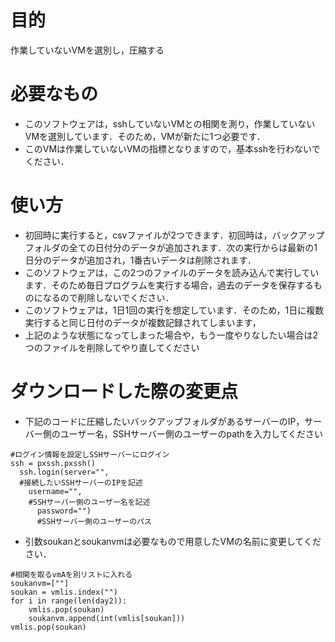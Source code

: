 # 目的
 作業していないVMを選別し，圧縮する

# 必要なもの
- このソフトウェアは，sshしていないVMとの相関を測り，作業していないVMを選別しています．そのため，VMが新たに1つ必要です．
- このVMは作業していないVMの指標となりますので，基本sshを行わないでください．

# 使い方
- 初回時に実行すると，csvファイルが2つできます．初回時は，バックアップフォルダの全ての日付分のデータが追加されます．次の実行からは最新の1日分のデータが追加され，1番古いデータは削除されます．
- このソフトウェアは，この2つのファイルのデータを読み込んで実行しています．そのため毎日プログラムを実行する場合，過去のデータを保存するものになるので削除しないでください．
- このソフトウェアは，1日1回の実行を想定しています．そのため，1日に複数実行すると同じ日付のデータが複数記録されてしまいます，
- 上記のような状態になってしまった場合や，もう一度やりなしたい場合は2つのファイルを削除してやり直してください

# ダウンロードした際の変更点
- 下記のコードに圧縮したいバックアップフォルダがあるサーバーのIP，サーバー側のユーザー名，SSHサーバー側のユーザーのpathを入力してください 
```
#ログイン情報を設定しSSHサーバーにログイン
ssh = pxssh.pxssh()
  ssh.login(server="", 
  #接続したいSSHサーバーのIPを記述
    username="", 
    #SSHサーバー側のユーザー名を記述
      password="") 
      #SSHサーバー側のユーザーのパス
```
- 引数soukanとsoukanvmは必要なもので用意したVMの名前に変更してください．
```
#相関を取るvmAを別リストに入れる
soukanvm=[""]
soukan = vmlis.index("")
for i in range(len(day2)):
    vmlis.pop(soukan)
    soukanvm.append(int(vmlis[soukan]))
vmlis.pop(soukan)
```
 